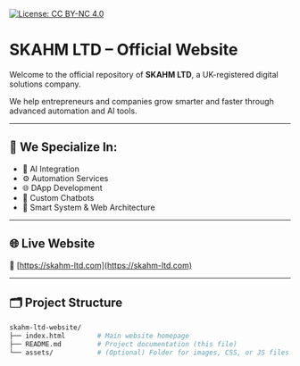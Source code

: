 
[![License: CC BY-NC 4.0](https://img.shields.io/badge/License-CC%20BY--NC%204.0-lightgrey.svg)](https://creativecommons.org/licenses/by-nc/4.0/)

# SKAHM LTD – Official Website

Welcome to the official repository of **SKAHM LTD**, a UK-registered digital solutions company.

We help entrepreneurs and companies grow smarter and faster through advanced automation and AI tools.

---

## 🚀 We Specialize In:
- 🤖 AI Integration
- ⚙️ Automation Services
- 🌐 DApp Development
- 💬 Custom Chatbots
- 🧠 Smart System & Web Architecture

---

## 🌐 Live Website  
🔗 [https://skahm-ltd.com](https://skahm-ltd.com)

---

## 🗂️ Project Structure

```bash
skahm-ltd-website/
├── index.html        # Main website homepage
├── README.md         # Project documentation (this file)
└── assets/           # (Optional) Folder for images, CSS, or JS files


